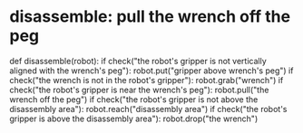 # disassemble: pull the wrench off the peg
def disassemble(robot):
    if check("the robot's gripper is not vertically aligned with the wrench's peg"):
        robot.put("gripper above wrench's peg")
    if check("the wrench is not in the robot's gripper"):
        robot.grab("wrench")
    if check("the robot's gripper is near the wrench's peg"):
        robot.pull("the wrench off the peg")
    if check("the robot's gripper is not above the disassembly area"):
        robot.reach("disassembly area")
    if check("the robot's gripper is above the disassembly area"):
        robot.drop("the wrench")